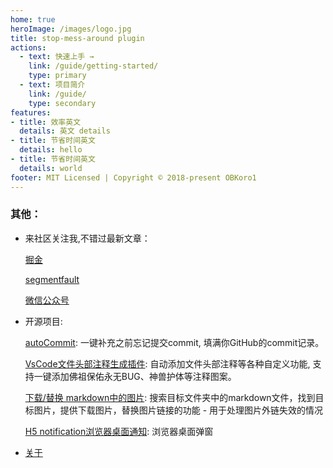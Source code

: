 ```yaml
---
home: true
heroImage: /images/logo.jpg
title: stop-mess-around plugin
actions:
  - text: 快速上手 →
    link: /guide/getting-started/
    type: primary
  - text: 项目简介
    link: /guide/
    type: secondary
features:
- title: 效率英文
  details: 英文 details
- title: 节省时间英文
  details: hello
- title: 节省时间英文
  details: world
footer: MIT Licensed | Copyright © 2018-present OBKoro1
---
```

### 其他：

* 来社区关注我,不错过最新文章：

    [掘金](https://juejin.im/user/58714f0eb123db4a2eb95372/posts)
 
    [segmentfault](https://segmentfault.com/u/obkoro1/articles)
    
    [微信公众号](https://github.com/OBKoro1/articleImg_src/blob/master/juejin/1631b6f52f7e7015.jpeg?raw=true)

* 开源项目:

    [autoCommit](https://github.com/OBKoro1/autoCommit): 一键补充之前忘记提交commit, 填满你GitHub的commit记录。

    [VsCode文件头部注释生成插件](https://github.com/OBKoro1/koro1FileHeader): 自动添加文件头部注释等各种自定义功能, 支持一键添加佛祖保佑永无BUG、神兽护体等注释图案。

    [下载/替换 markdown中的图片](https://github.com/OBKoro1/markdown-img-down-site-change): 搜索目标文件夹中的markdown文件，找到目标图片，提供下载图片，替换图片链接的功能 - 用于处理图片外链失效的情况

    [H5 notification浏览器桌面通知](https://github.com/OBKoro1/notification-Koro1): 浏览器桌面弹窗
* [关于](/about.html)
